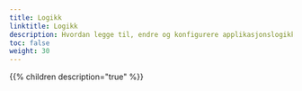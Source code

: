 ```yaml
---
title: Logikk
linktitle: Logikk
description: Hvordan legge til, endre og konfigurere applikasjonslogikk som validering, kalkulering og dynamikk.
toc: false
weight: 30
---
```



{{% children description="true" %}}